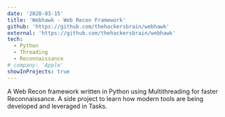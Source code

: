 ```yaml
---
date: '2020-03-15'
title: 'Webhawk - Web Recon Framework'
github: 'https://github.com/thehackersbrain/webhawk'
external: 'https://github.com/thehackersbrain/webhawk'
tech:
  - Python
  - Threading
  - Reconnaissance
# company: 'Apple'
showInProjects: true
---
```


A Web Recon framework written in Python using Multithreading for faster Reconnaissance. A side project to learn how modern tools are being developed and leveraged in Tasks.
